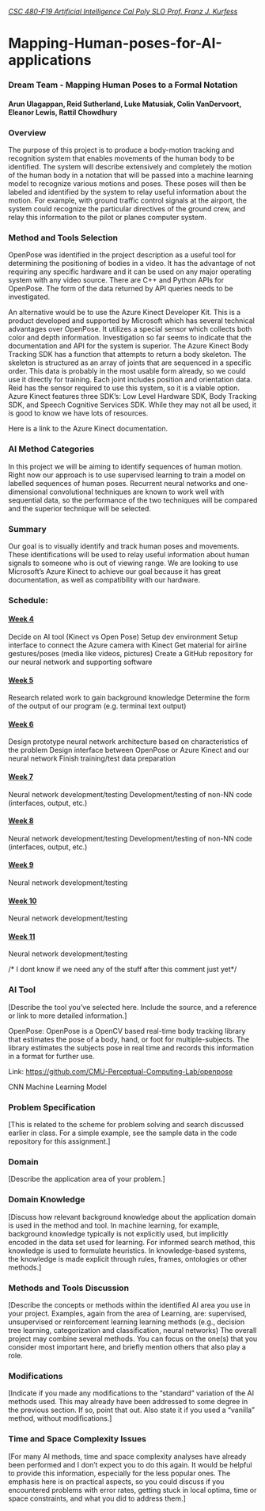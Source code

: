 <u> _CSC 480-F19 Artificial Intelligence_ </u>
<u> _Cal Poly SLO_ </u>
<u> _Prof. Franz J. Kurfess_ </u>

# Mapping-Human-poses-for-AI-applications
### Dream Team - Mapping Human Poses to a Formal Notation
#### Arun Ulagappan, Reid Sutherland, Luke Matusiak, Colin VanDervoort, Eleanor Lewis, Rattil Chowdhury

### Overview
The purpose of this project is to produce a body-motion tracking and recognition system that enables movements of the human body to be identified. The system will describe extensively and completely the motion of the human body in a notation that will be passed into a machine learning model to recognize various motions and poses. These poses will then be labeled and identified by the system to relay useful information about the motion. For example, with ground traffic control signals at the airport, the system could recognize the particular directives of the ground crew, and relay this information to the pilot or planes computer system.

### Method and Tools Selection
OpenPose was identified in the project description as a useful tool for determining the positioning of bodies in a video. It has the advantage of not requiring any specific hardware and it can be used on any major operating system with any video source. There are C++ and Python APIs for OpenPose. The form of the data returned by API queries needs to be investigated.

An alternative would be to use the Azure Kinect Developer Kit. This is a product developed and supported by Microsoft which has several technical advantages over OpenPose. It utilizes a special sensor which collects both color and depth information. Investigation so far seems to indicate that the documentation and API for the system is superior. The Azure Kinect Body Tracking SDK has a function that attempts to return a body skeleton. The skeleton is structured as an array of joints that are sequenced in a specific order. This data is probably in the most usable form already, so we could use it directly for training. Each joint includes position and orientation data. Reid has the sensor required to use this system, so it is a viable option. Azure Kinect features three SDK’s: Low Level Hardware SDK, Body Tracking SDK, and Speech Cognitive Services SDK. While they may not all be used, it is good to know we have lots of resources.

Here is a link to the Azure Kinect documentation.

### AI Method Categories
In this project we will be aiming to identify sequences of human motion. Right now our approach is to use supervised learning to train a model on labelled sequences of human poses. Recurrent neural networks and one-dimensional convolutional techniques are known to work well with sequential data, so the performance of the two techniques will be compared and the superior technique will be selected.

### Summary
Our goal is to visually identify and track human poses and movements. These identifications will be used to relay useful information about human signals to someone who is out of viewing range. We are looking to use Microsoft’s Azure Kinect to achieve our goal because it has great documentation, as well as compatibility with our hardware. 

### Schedule:

#### <u>Week 4</u>
Decide on AI tool (Kinect vs Open Pose)
Setup dev environment
Setup interface to connect the Azure camera with Kinect
Get material for airline gestures/poses (media like videos, pictures)
Create a GitHub repository for our neural network and supporting software

#### <u>Week 5</u>
Research related work to gain background knowledge
Determine the form of the output of our program (e.g. terminal text output)

#### <u>Week 6</u>
Design prototype neural network architecture based on characteristics of the problem
Design interface between OpenPose or Azure Kinect and our neural network
Finish training/test data preparation

#### <u>Week 7</u>
Neural network development/testing
Development/testing of non-NN code (interfaces, output, etc.)

#### <u>Week 8</u>
Neural network development/testing
Development/testing of non-NN code (interfaces, output, etc.)

#### <u>Week 9</u>
Neural network development/testing

#### <u>Week 10</u>
Neural network development/testing

#### <u>Week 11</u>
Neural network development/testing


/* I dont know if we need any of the stuff after this comment just yet*/
 
### AI Tool
[Describe the tool you’ve selected here. Include the source, and a reference or link to more detailed information.]

OpenPose:
OpenPose is a OpenCV based real-time body tracking library that estimates the pose of a body, hand, or foot for multiple-subjects. The library estimates the subjects pose in real time and records this information in a format for further use. 

Link: https://github.com/CMU-Perceptual-Computing-Lab/openpose

CNN Machine Learning Model

### Problem Specification
[This is related to the scheme for problem solving and search discussed earlier in class. For a simple example, see the sample data in the code repository for this assignment.]
### Domain
[Describe the application area of your problem.]
### Domain Knowledge
[Discuss how relevant background knowledge about the application domain is used in the method and tool. In machine learning, for example, background knowledge typically is not explicitly used, but implicitly encoded in the data set used for learning. For informed search method, this knowledge is used to formulate heuristics. In knowledge-based systems, the knowledge is made explicit through rules, frames, ontologies or other methods.]
### Methods and Tools Discussion
[Describe the concepts or methods within the identified AI area you use in your project. Examples, again from the area of Learning, are:
supervised, unsupervised or reinforcement learning
learning methods (e.g., decision tree learning, categorization and classification, neural networks)
The overall project may combine several methods. You can focus on the one(s) that you consider most important here, and briefly mention others that also play a role.  
### Modifications
[Indicate if you made any modifications to the “standard” variation of the AI methods used. This may already have been addressed to some degree in the previous section. If so, point that out. Also state it if you used a “vanilla” method, without modifications.]
### Time and Space Complexity Issues
[For many AI methods, time and space complexity analyses have already been performed and I don’t expect you to do this again. It would be helpful to provide this information, especially for the less popular ones. The emphasis here is on practical aspects, so you could discuss if you encountered problems with error rates, getting stuck in local optima, time or space constraints, and what you did to address them.]


